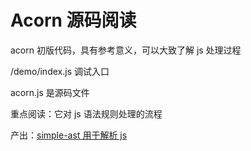 # Acorn 源码阅读

acorn 初版代码，具有参考意义，可以大致了解 js 处理过程

/demo/index.js 调试入口 

acorn.js 是源码文件

重点阅读：它对 js 语法规则处理的流程 

产出：[simple-ast 用于解析 js ](https://github.com/xiaochengzi6/simple-ast)
